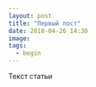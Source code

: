 ```yaml
---
layout: post
title: "Первый пост"
date: 2018-04-26 14:30
image:
tags:
  - begin
---
```

     
Текст статьи